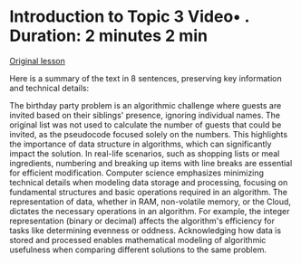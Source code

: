 # Introduction to Topic 3 Video• . Duration: 2 minutes 2 min

[Original lesson](https://www.coursera.org/learn/uol-algorithms-and-data-structures-1/lecture/ZQxKV/introduction-to-topic-3)

Here is a summary of the text in 8 sentences, preserving key information and technical details:

The birthday party problem is an algorithmic challenge where guests are invited based on their siblings' presence, ignoring individual names. The original list was not used to calculate the number of guests that could be invited, as the pseudocode focused solely on the numbers. This highlights the importance of data structure in algorithms, which can significantly impact the solution. In real-life scenarios, such as shopping lists or meal ingredients, numbering and breaking up items with line breaks are essential for efficient modification. Computer science emphasizes minimizing technical details when modeling data storage and processing, focusing on fundamental structures and basic operations required in an algorithm. The representation of data, whether in RAM, non-volatile memory, or the Cloud, dictates the necessary operations in an algorithm. For example, the integer representation (binary or decimal) affects the algorithm's efficiency for tasks like determining evenness or oddness. Acknowledging how data is stored and processed enables mathematical modeling of algorithmic usefulness when comparing different solutions to the same problem.

